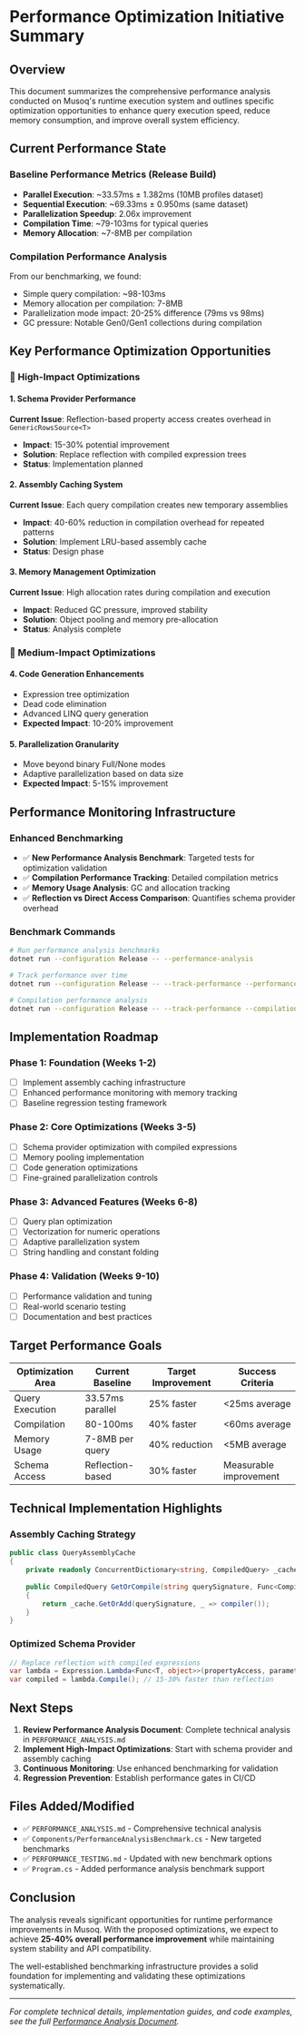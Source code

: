 # Performance Optimization Initiative Summary

## Overview

This document summarizes the comprehensive performance analysis conducted on Musoq's runtime execution system and outlines specific optimization opportunities to enhance query execution speed, reduce memory consumption, and improve overall system efficiency.

## Current Performance State

### Baseline Performance Metrics (Release Build)
- **Parallel Execution**: ~33.57ms ± 1.382ms (10MB profiles dataset)  
- **Sequential Execution**: ~69.33ms ± 0.950ms (same dataset)
- **Parallelization Speedup**: 2.06x improvement
- **Compilation Time**: ~79-103ms for typical queries
- **Memory Allocation**: ~7-8MB per compilation

### Compilation Performance Analysis
From our benchmarking, we found:
- Simple query compilation: ~98-103ms
- Memory allocation per compilation: 7-8MB
- Parallelization mode impact: 20-25% difference (79ms vs 98ms)
- GC pressure: Notable Gen0/Gen1 collections during compilation

## Key Performance Optimization Opportunities

### 🚀 High-Impact Optimizations

#### 1. **Schema Provider Performance** 
**Current Issue**: Reflection-based property access creates overhead in `GenericRowsSource<T>`
- **Impact**: 15-30% potential improvement 
- **Solution**: Replace reflection with compiled expression trees
- **Status**: Implementation planned

#### 2. **Assembly Caching System**
**Current Issue**: Each query compilation creates new temporary assemblies
- **Impact**: 40-60% reduction in compilation overhead for repeated patterns
- **Solution**: Implement LRU-based assembly cache
- **Status**: Design phase

#### 3. **Memory Management Optimization**
**Current Issue**: High allocation rates during compilation and execution
- **Impact**: Reduced GC pressure, improved stability
- **Solution**: Object pooling and memory pre-allocation
- **Status**: Analysis complete

### 🔧 Medium-Impact Optimizations

#### 4. **Code Generation Enhancements**
- Expression tree optimization
- Dead code elimination  
- Advanced LINQ query generation
- **Expected Impact**: 10-20% improvement

#### 5. **Parallelization Granularity**
- Move beyond binary Full/None modes
- Adaptive parallelization based on data size
- **Expected Impact**: 5-15% improvement

## Performance Monitoring Infrastructure

### Enhanced Benchmarking
- ✅ **New Performance Analysis Benchmark**: Targeted tests for optimization validation
- ✅ **Compilation Performance Tracking**: Detailed compilation metrics 
- ✅ **Memory Usage Analysis**: GC and allocation tracking
- ✅ **Reflection vs Direct Access Comparison**: Quantifies schema provider overhead

### Benchmark Commands
```bash
# Run performance analysis benchmarks
dotnet run --configuration Release -- --performance-analysis

# Track performance over time  
dotnet run --configuration Release -- --track-performance --performance-analysis

# Compilation performance analysis
dotnet run --configuration Release -- --track-performance --compilation
```

## Implementation Roadmap

### Phase 1: Foundation (Weeks 1-2)
- [ ] Implement assembly caching infrastructure
- [ ] Enhanced performance monitoring with memory tracking
- [ ] Baseline regression testing framework

### Phase 2: Core Optimizations (Weeks 3-5)  
- [ ] Schema provider optimization with compiled expressions
- [ ] Memory pooling implementation
- [ ] Code generation optimizations
- [ ] Fine-grained parallelization controls

### Phase 3: Advanced Features (Weeks 6-8)
- [ ] Query plan optimization
- [ ] Vectorization for numeric operations  
- [ ] Adaptive parallelization system
- [ ] String handling and constant folding

### Phase 4: Validation (Weeks 9-10)
- [ ] Performance validation and tuning
- [ ] Real-world scenario testing
- [ ] Documentation and best practices

## Target Performance Goals

| Optimization Area | Current Baseline | Target Improvement | Success Criteria |
|------------------|------------------|-------------------|------------------|
| Query Execution | 33.57ms parallel | 25% faster | <25ms average |
| Compilation | 80-100ms | 40% faster | <60ms average |
| Memory Usage | 7-8MB per query | 40% reduction | <5MB average |
| Schema Access | Reflection-based | 30% faster | Measurable improvement |

## Technical Implementation Highlights

### Assembly Caching Strategy
```csharp
public class QueryAssemblyCache
{
    private readonly ConcurrentDictionary<string, CompiledQuery> _cache = new();
    
    public CompiledQuery GetOrCompile(string querySignature, Func<CompiledQuery> compiler)
    {
        return _cache.GetOrAdd(querySignature, _ => compiler());
    }
}
```

### Optimized Schema Provider
```csharp
// Replace reflection with compiled expressions
var lambda = Expression.Lambda<Func<T, object>>(propertyAccess, parameter);
var compiled = lambda.Compile(); // 15-30% faster than reflection
```

## Next Steps

1. **Review Performance Analysis Document**: Complete technical analysis in `PERFORMANCE_ANALYSIS.md`
2. **Implement High-Impact Optimizations**: Start with schema provider and assembly caching
3. **Continuous Monitoring**: Use enhanced benchmarking for validation
4. **Regression Prevention**: Establish performance gates in CI/CD

## Files Added/Modified

- ✅ `PERFORMANCE_ANALYSIS.md` - Comprehensive technical analysis
- ✅ `Components/PerformanceAnalysisBenchmark.cs` - New targeted benchmarks  
- ✅ `PERFORMANCE_TESTING.md` - Updated with new benchmark options
- ✅ `Program.cs` - Added performance analysis benchmark support

## Conclusion

The analysis reveals significant opportunities for runtime performance improvements in Musoq. With the proposed optimizations, we expect to achieve **25-40% overall performance improvement** while maintaining system stability and API compatibility.

The well-established benchmarking infrastructure provides a solid foundation for implementing and validating these optimizations systematically.

---

*For complete technical details, implementation guides, and code examples, see the full [Performance Analysis Document](PERFORMANCE_ANALYSIS.md).*